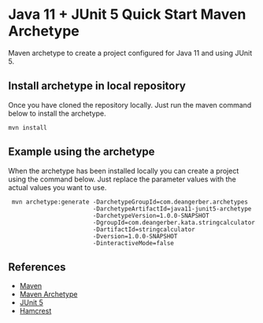 # Java 11 + JUnit 5 Quick Start Maven Archetype

Maven archetype to create a project configured for Java 11 and using JUnit 5.

## Install archetype in local repository

Once you have cloned the repository locally. Just run the maven command below to install the archetype.

``` shell
mvn install
```

## Example using the archetype

When the archetype has been installed locally you can create a project using the command below. Just replace the parameter values with the actual values you want to use.

``` shell
 mvn archetype:generate -DarchetypeGroupId=com.deangerber.archetypes
                        -DarchetypeArtifactId=java11-junit5-archetype
                        -DarchetypeVersion=1.0.0-SNAPSHOT
                        -DgroupId=com.deangerber.kata.stringcalculator
                        -DartifactId=stringcalculator
                        -Dversion=1.0.0-SNAPSHOT
                        -DinteractiveMode=false
```

## References

* [Maven](https://maven.apache.org)
* [Maven Archetype](https://maven.apache.org/guides/introduction/introduction-to-archetypes.html)
* [JUnit 5](https://junit.org/junit5/)
* [Hamcrest](http://hamcrest.org/JavaHamcrest/)
